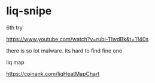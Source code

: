 # liq-snipe
6th try



https://www.youtube.com/watch?v=rubi-TIwdBk&t=1140s

there is so lot malware. its hard to find fine one

liq map

https://coinank.com/liqHeatMapChart
